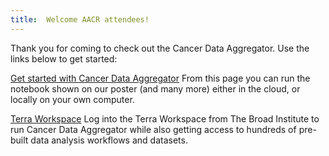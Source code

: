 ```yaml
---
title:  Welcome AACR attendees!
---
```


Thank you for coming to check out the Cancer Data Aggregator. Use the links below to get started:

[Get started with Cancer Data Aggregator](https://cda.readthedocs.io/)
    From this page you can run the notebook shown on our poster (and many more) either in the cloud, or locally on your own computer.

[Terra Workspace](https://app.terra.bio/#workspaces/cancerdataaggregator/CDA%20Cohort%20Selection%20and%20Data%20Import)
    Log into the Terra Workspace from The Broad Institute to run Cancer Data Aggregator while also getting access to hundreds of pre-built data analysis workflows and datasets.


